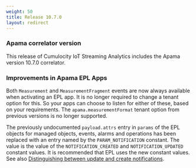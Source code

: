 ```yaml
---
weight: 50
title: Release 10.7.0
layout: redirect
---
```


### Apama correlator version

This release of Cumulocity IoT Streaming Analytics includes the Apama version 10.7.0 correlator.

### Improvements in Apama EPL Apps

Both `Measurement` and `MeasurementFragment` events are now always available when activating an EPL app. It is no longer required to change a tenant option for this. So your apps can choose to listen for either of these, based on your requirements. The `apama.measurementFormat` tenant option from previous versions is no longer supported.

The previously undocumented `payload.attrs` entry in `params` of  the EPL objects for managed objects, events, alarms and operations has  been replaced with an entry named by the `PARAM_NOTIFICATION` constant. The value is the value of the `NOTIFICATION_CREATED` and `NOTIFICATION_UPDATED` constant  values. It is recommended that EPL uses the new constant values. See also [Distinguishing between update and create notifications](/apama/analytics-introduction/#notifications).